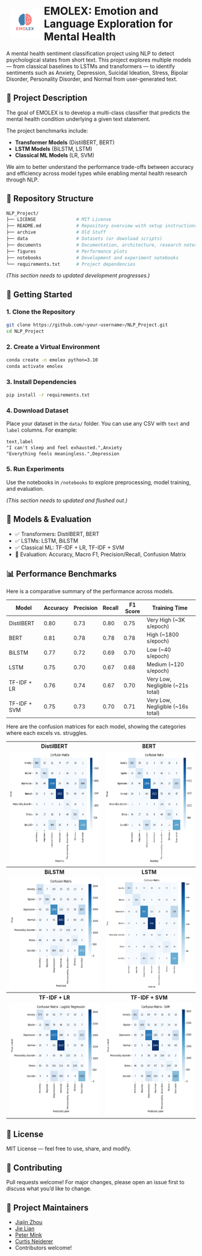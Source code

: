# <img src="./emolex_logo.png" align="left" alt="Sample Image" class="image-left" width="80px" height="80px" style="padding: 10px"/> EMOLEX: Emotion and Language Exploration for Mental Health<br>


A mental health sentiment classification project using NLP to detect psychological states from short text. This project explores multiple models — from classical baselines to LSTMs and transformers — to identify sentiments such as Anxiety, Depression, Suicidal Ideation, Stress, Bipolar Disorder, Personality Disorder, and Normal from user-generated text.

## 📌 Project Description

The goal of EMOLEX is to develop a multi-class classifier that predicts the mental health condition underlying a given text statement. 

The project benchmarks include:

- **Transformer Models** (DistilBERT, BERT)
- **LSTM Models** (BiLSTM, LSTM)
- **Classical ML Models** (LR, SVM)

We aim to better understand the performance trade-offs between accuracy and efficiency across model types while enabling mental health research through NLP.

## 📁 Repository Structure

```bash
NLP_Project/
├── LICENSE               # MIT License
├── README.md             # Repository overview with setup instructions
├── archive               # Old Stuff
├── data                  # Datasets (or download scripts)
├── documents             # Documentation, architecture, research notes
├── figures               # Performance plots
├── notebooks             # Development and experiment notebooks
└── requirements.txt      # Project dependencies
```
_(This section needs to updated development progresses.)_

## 🚀 Getting Started

### 1. Clone the Repository
```bash
git clone https://github.com/<your-username>/NLP_Project.git
cd NLP_Project
```

### 2. Create a Virtual Environment
```bash
conda create -n emolex python=3.10
conda activate emolex
```

### 3. Install Dependencies
```bash
pip install -r requirements.txt
```

### 4. Download Dataset
Place your dataset in the `data/` folder. You can use any CSV with `text` and `label` columns. For example:
```csv
text,label
"I can't sleep and feel exhausted.",Anxiety
"Everything feels meaningless.",Depression
```

### 5. Run Experiments
Use the notebooks in `/notebooks` to explore preprocessing, model training, and evaluation.

_(This section needs to updated and flushed out.)_

## 🧪 Models & Evaluation
- ✅ Transformers: DistilBERT, BERT
- ✅ LSTMs: LSTM, BiLSTM
- ✅ Classical ML: TF-IDF + LR, TF-IDF + SVM 
- 🔎 Evaluation: Accuracy, Macro F1, Precision/Recall, Confusion Matrix

## 📊 Performance Benchmarks

Here is a comparative summary of the performance across models.

Model        | Accuracy | Precision | Recall | F1 Score | Training Time
-------------|----------|-----------|--------|----------|---------------
DistilBERT   |  0.80    | 0.73      | 0.80   | 0.75     | Very High (~3K s/epoch)
BERT         |  0.81    | 0.78      | 0.78   | 0.78     | High (~1800 s/epoch)
BiLSTM       |  0.77    | 0.72      | 0.69   | 0.70     | Low (~40 s/epoch)
LSTM         |  0.75    | 0.70      | 0.67   | 0.68     | Medium (~120 s/epoch)
TF-IDF + LR  |  0.76    | 0.74      | 0.67   | 0.70     | Very Low, Negligible (~21s total)
TF-IDF + SVM |  0.75    | 0.73      | 0.70   | 0.71     | Very Low, Negligible (~16s total)


Here are the confusion matrices for each model, showing the categories where each excels vs. struggles.

<table cellspacing="0px" cellpadding="0px">
    <tr>
        <th>DistilBERT</th>
        <th>BERT</th>
    </tr>
    <tr>
        <td><img src="./figures/distilbert_confusion_matrix.png" alt="DistilBERT Confusion Matrix" height="300px" width="300px"></td>
        <td><img src="./figures/bert_confusion_matrix.png" alt="BERT Confusion Matrix" height="300px" width="300px"></td>
    </tr>
    <tr>
        <th>BiLSTM</th>
        <th>LSTM</th>
    </tr>
    <tr>
        <td><img src="./figures/bilstm_confusion_matrix.png" alt="BiLSTM Confusion Matrix" height="300px" width="300px"></td>
        <td><img src="./figures/lstm_confusion_matrix.png" alt="LSTM Confusion Matrix" height="300px" width="300px"></td>
    </tr>
    <tr>
        <th>TF-IDF + LR</th>
        <th>TF-IDF + SVM</th>
    </tr>
    <tr>
        <td><img src="./figures/lr_confusion_matrix.png" alt="Classical LR Confusion Matrix" height="300px" width="300px"></td>
        <td><img src="./figures/svm_confusion_matrix.png" alt="Classical SVM Confusion Matrix" height="300px" width="300px"></td>
    </tr>
</table>

## 📄 License
MIT License — feel free to use, share, and modify.

## 🤝 Contributing
Pull requests welcome! For major changes, please open an issue first to discuss what you’d like to change.

## 🧠 Project Maintainers
- [Jiajin Zhou](mailto:zhou.j@northeastern.edu)
- [Jie Lian](mailto:lian.j@northeastern.edu)
- [Peter Mink](mailto:mink.p@northeastern.edu)
- [Curtis Neiderer](mailto:neiderer.c@northeastern.edu)
- Contributors welcome!
